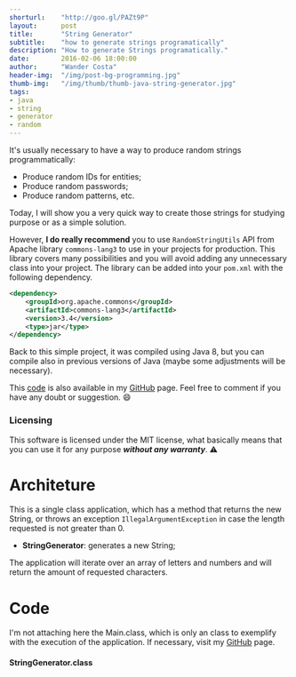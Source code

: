 ```yaml
---
shorturl:    "http://goo.gl/PAZt9P"
layout:      post
title:       "String Generator"
subtitle:    "how to generate strings programatically"
description: "How to generate Strings programatically."
date:        2016-02-06 18:00:00
author:      "Wander Costa"
header-img:  "/img/post-bg-programming.jpg"
thumb-img:   "/img/thumb/thumb-java-string-generator.jpg"
tags:
- java
- string
- generator
- random
---
```


[github]:https://github.com/rwanderc
[git-stringgenerator]:https://github.com/rwanderc/string-generator

It's usually necessary to have a way to produce random strings programmatically:

* Produce random IDs for entities;
* Produce random passwords;
* Produce random patterns, etc.

Today, I will show you a very quick way to create those strings for studying purpose or as a simple solution.

However, __I do really recommend__ you to use `RandomStringUtils` API from Apache library `commons-lang3` to use in your projects for production. This library covers many possibilities and you will avoid adding any unnecessary class into your project. The library can be added into your `pom.xml` with the following dependency.

``` xml
<dependency>
    <groupId>org.apache.commons</groupId>
    <artifactId>commons-lang3</artifactId>
    <version>3.4</version>
    <type>jar</type>
</dependency>
```

Back to this simple project, it was compiled using Java 8, but you can compile also in previous versions of Java (maybe some adjustments will be necessary).

This [code][git-stringgenerator] is also available in my <i class="fa fa-github"></i> [GitHub][github] page. Feel free to comment if you have any doubt or suggestion. :smile:

### Licensing

This software is licensed under the MIT license, what basically means that you can use it for any purpose ___without any warranty___. :warning:

# Architeture

This is a single class application, which has a method that returns the new String, or throws an exception `IllegalArgumentException` in case the length requested is not greater than 0.

* **StringGenerator**: generates a new String;

The application will iterate over an array of letters and numbers and will return the amount of requested characters.

# Code

I'm not attaching here the Main.class, which is only an class to exemplify with the execution of the application. If necessary, visit my <i class="fa fa-github"></i> [GitHub][github] page.

#### StringGenerator.class
<script src="https://gist.github.com/rwanderc/28d1b684e4298e7ed1451c23a8eca592.js"></script>
